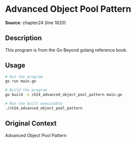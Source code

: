 # Advanced Object Pool Pattern

**Source**: chapter24 (line 1620)

## Description

This program is from the Go Beyond golang reference book.

## Usage

```bash
# Run the program
go run main.go

# Build the program
go build -o ch24_advanced_object_pool_pattern main.go

# Run the built executable
./ch24_advanced_object_pool_pattern
```

## Original Context

Advanced Object Pool Pattern
